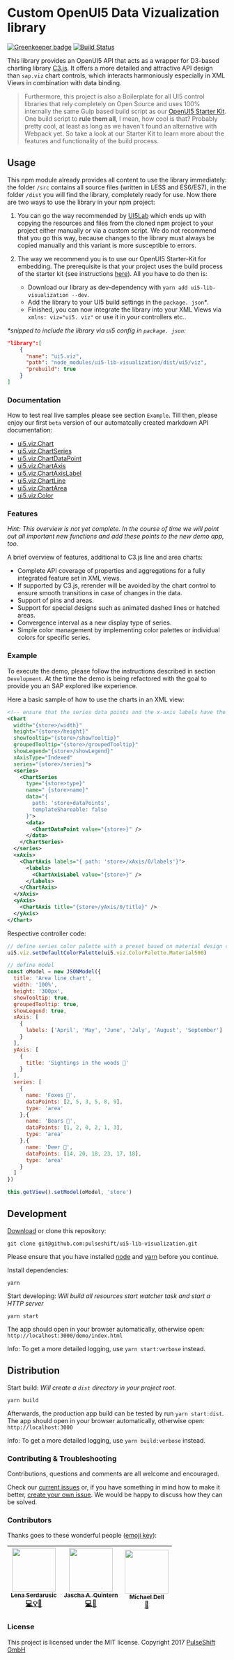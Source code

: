 # Custom OpenUI5 Data Vizualization library

[![Greenkeeper badge](https://badges.greenkeeper.io/pulseshift/ui5-lib-visualization.svg)](https://greenkeeper.io/)
[![Build Status](https://travis-ci.org/pulseshift/ui5-lib-visualization.svg?branch=master)](https://travis-ci.org/pulseshift/ui5-lib-visualization)

This library provides an OpenUI5 API that acts as a wrapper for D3-based charting library [C3.js](http://c3js.org/). It offers a more detailed and attractive API design than `sap.viz` chart controls, which interacts harmoniously especially in XML Views in combination with data binding.

> Furthermore, this project is also a Boilerplate for all UI5 control libraries that rely completely on Open Source and uses 100% internally the same Gulp based build script as our [OpenUI5 Starter Kit](https://github.com/pulseshift/openui5-gulp-starter-kit). One build script to **rule them all**, I mean, how cool is that? Probably pretty cool, at least as long as we haven't found an alternative with Webpack yet. So take a look at our Starter Kit to learn more about the features and functionality of the build process.

## Usage

This npm module already provides all content to use the library immediately: the folder `/src` contains all source files (written in LESS and ES6/ES7), in the folder `/dist` you will find the library, completely ready for use. Now there are two ways to use the library in your npm project:

1. You can go the way recommended by [UI5Lab](https://github.com/UI5Lab/UI5Lab-library-simple) which ends up with copying the resources and files from the cloned npm project to your project either manually or via a custom script. We do not recommend that you go this way, because changes to the library must always be copied manually and this variant is more susceptible to errors.

1. The way we recommend you is to use our OpenUI5 Starter-Kit for embedding. The prerequisite is that your project uses the build process of the starter kit (see instructions [here](https://github.com/pulseshift/openui5-gulp-starter-kit)). All you have to do then is:
   * Download our library as dev-dependency with `yarn add ui5-lib-visualization --dev`.
   * Add the library to your UI5 build settings in the `package. json`_\*_.
   * Finished, you can now integrate the library into your XML Views via `xmlns: viz="ui5. viz"` or use it in your controllers etc..

_\*snipped to include the library via ui5 config in `package. json`:_

```json
"library":[
    {
      "name": "ui5.viz",
      "path": "node_modules/ui5-lib-visualization/dist/ui5/viz",
      "prebuild": true
    }
]
```

### Documentation

How to test real live samples please see section `Example`. Till then, please enjoy our first `beta` version of our automatcally created markdown API documentation:

* [ui5.viz.Chart](./docs/Chart.md)
* [ui5.viz.ChartSeries](./docs/ChartSeries.md)
* [ui5.viz.ChartDataPoint](./docs/ChartDataPoint.md)
* [ui5.viz.ChartAxis](./docs/ChartAxis.md)
* [ui5.viz.ChartAxisLabel](./docs/ChartAxisLabel.md)
* [ui5.viz.ChartLine](./docs/ChartLine.md)
* [ui5.viz.ChartArea](./docs/ChartArea.md)
* [ui5.viz.Color](./docs/Color.md)

### Features

_Hint: This overview is not yet complete. In the course of time we will point out all important new functions and add these points to the new demo app, too._

A brief overview of features, additional to C3.js line and area charts:

* Complete API coverage of properties and aggregations for a fully integrated feature set in XML views.
* If supported by C3.js, rerender will be avoided by the chart control to ensure smooth transitions in case of changes in the data.
* Support of pins and areas.
* Support for special designs such as animated dashed lines or hatched areas.
* Convergence interval as a new display type of series.
* Simple color management by implementing color palettes or individual colors for specific series.

### Example

To execute the demo, please follow the instructions described in section `Development`. At the time the demo is being refactored with the goal to provide you an SAP explored like experience.

Here a basic sample of how to use the charts in an XML view:

```xml
<!-- ensure that the series data points and the x-axis labels have the exact same amount of entries -->
<Chart
  width="{store>/width}"
  height="{store>/height}"
  showTooltip="{store>/showTooltip}"
  groupedTooltip="{store>/groupedTooltip}"
  showLegend="{store>/showLegend}"
  xAxisType="Indexed"
  series="{store>/series}">
  <series>
    <ChartSeries
      type="{store>type}"
      name=" {store>name}"
      data="{
        path: 'store>dataPoints',
        templateShareable: false
      }">
      <data>
        <ChartDataPoint value="{store>}" />
      </data>
    </ChartSeries>
  </series>
  <xAxis>
    <ChartAxis labels="{ path: 'store>/xAxis/0/labels'}">
      <labels>
        <ChartAxisLabel value="{store>}" />
      </labels>
    </ChartAxis>
  </xAxis>
  <yAxis>
    <ChartAxis title="{store>/yAxis/0/title}" />
  </yAxis>
</Chart>
```

Respective controller code:

```js
// define series color palette with a preset based on material design colors
ui5.viz.setDefaultColorPalette(ui5.viz.ColorPalette.Material500)

// define model
const oModel = new JSONModel({
  title: 'Area line chart',
  width: '100%',
  height: '300px',
  showTooltip: true,
  groupedTooltip: true,
  showLegend: true,
  xAxis: [
    {
      labels: ['April', 'May', 'June', 'July', 'August', 'September']
    }
  ],
  yAxis: [
    {
      title: 'Sightings in the woods 🍃'
    }
  ],
  series: [
    {
      name: 'Foxes 🦊',
      dataPoints: [2, 5, 3, 5, 8, 9],
      type: 'area'
    },{
      name: 'Bears 🐻',
      dataPoints: [1, 2, 0, 2, 1, 3],
      type: 'area'
    },{
      name: 'Deer 🦌',
      dataPoints: [14, 20, 18, 23, 17, 18],
      type: 'area'
    }
  ]
})

this.getView().setModel(oModel, 'store')
```

## Development

[Download](https://github.com/pulseshift/ui5-lib-visualization/archive/master.zip) or clone this repository:

```
git clone git@github.com:pulseshift/ui5-lib-visualization.git
```

Please ensure that you have installed [node](https://nodejs.org/en/) and [yarn](https://yarnpkg.com/en/docs/install) before you continue.

Install dependencies:

```
yarn
```

Start developing:
_Will build all resources start watcher task and start a HTTP server_

```
yarn start
```

The app should open in your browser automatically, otherwise open: `http://localhost:3000/demo/index.html`

Info: To get a more detailed logging, use `yarn start:verbose` instead.

## Distribution

Start build:
_Will create a `dist` directory in your project root._

```
yarn build
```

Afterwards, the production app build can be tested by run `yarn start:dist`. The app should open in your browser automatically, otherwise open: `http://localhost:3000`

Info: To get a more detailed logging, use `yarn build:verbose` instead.

### Contributing & Troubleshooting

Contributions, questions and comments are all welcome and encouraged.

Check our [current issues](https://github.com/pulseshift/ui5-lib-visualization/issues) or, if you have something in mind how to make it better, [create your own issue](https://github.com/pulseshift/ui5-lib-visualization/issues/new). We would be happy to discuss how they can be solved.

### Contributors

Thanks goes to these wonderful people ([emoji key](https://github.com/kentcdodds/all-contributors#emoji-key)):

<!-- ALL-CONTRIBUTORS-LIST:START - Do not remove or modify this section -->

| [<img src="https://avatars1.githubusercontent.com/u/28702172?s=460&v=4" width="100px;"/><br /><sub><b>Lena Serdarusic</b></sub>](https://github.com/lenasrd)<br />[💻](https://github.com/pulseshift/ui5-lib-visualization/commits?author=lenasrd 'Code')[💡](#examples "Examples")[🤔](#ideas "Ideas & Planning") | [<img src="https://avatars2.githubusercontent.com/u/8706643?s=460&v=4" width="100px;"/><br /><sub><b>Jascha A. Quintern</b></sub>](http://jascha-quintern.de)<br />[💻](https://github.com/pulseshift/ui5-lib-visualization/commits?author=fuchsvomwalde 'Code')[💬](#question-kentcdodds "Answering Questions") | [<img src="https://avatars1.githubusercontent.com/u/1016675?s=460&v=4" width="100px;"/><br /><sub><b>Michael Dell</b></sub>](http://mdell.org)<br />[🤔](#ideas "Ideas & Planning") |
| :-----------------------------------------------------------------------------------------------------------------------------------------------------------------------------------------------------------------------------------------------------------: | :----------------------------------------------------------------------------------------------------------------------------------------------------------------------------------------------------------------------------------------------------------------: | :----------------------------------------------------------------------------------------------------------------------------------------------------------------------------------------------------------------------------------------------------------------: |


### License

This project is licensed under the MIT license.
Copyright 2017 [PulseShift GmbH](https://pulseshift.com)
